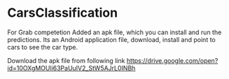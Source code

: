 # CarsClassification
For Grab competetion
Added an apk file, which you can install and run the predictions.
Its an Android application file, download, install and point to cars to see the car type.

Download the apk file from following link
https://drive.google.com/open?id=10OXgMOUli63PaUuIV2_StW5AJrL0INBh
